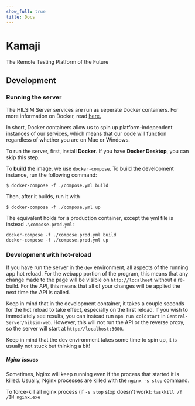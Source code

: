 ```yaml
---
show_full: true
title: Docs
---
```

# Kamaji
The Remote Testing Platform of the Future

## Development
### Running the server
The HILSIM Server services are run as seperate Docker containers. For more information on Docker, read [here.](https://www.docker.com/)

In short, Docker containers allow us to spin up platform-independent instances of our services, which means that our code will function regardless of whether you are on Mac or Windows.

To run the server, first, install **Docker**. If you have **Docker Desktop**, you can skip this step.

To **build** the image, we use `docker-compose`. To build the development instance, run the following command:

```$ docker-compose -f ./compose.yml build```

Then, after it builds, run it with

```$ docker-compose -f ./compose.yml up```

The equivalent holds for a production container, except the yml file is instead `.\compose.prod.yml`:

```
docker-compose -f ./compose.prod.yml build
docker-compose -f ./compose.prod.yml up
```

### Development with hot-reload
If you have run the server in the `dev` environment, all aspects of the running app hot reload. For the webapp portion of the program, this means that any change made to the page will be visible on `http://localhost` without a re-build. For the API, this means that all of your changes will be applied the next time the API is called.

Keep in mind that in the development container, it takes a couple seconds for the hot reload to take effect, especially on the first reload. If you wish to immediately see results, you can instead run `npm run coldstart` in `Central-Server/hilsim-web`. However, this will not run the API or the reverse proxy, so the server will start at `http://localhost:3000`.

Keep in mind that the dev environment takes some time to spin up, it is usually not stuck but thinking a bit!

##### Nginx issues

Sometimes, Nginx will keep running even if the process that started it is killed. Usually, Nginx processes are killed with the `nginx -s stop` command.

To force-kill all nginx process (if `-s stop` stop doesn't work): `taskkill /f /IM nginx.exe`
